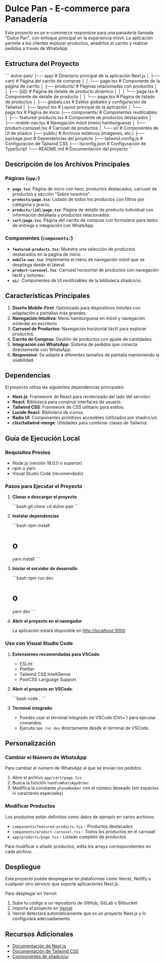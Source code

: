 # Dulce Pan - E-commerce para Panadería

Este proyecto es un e-commerce responsive para una panadería llamada "Dulce Pan", con enfoque principal en la experiencia móvil. La aplicación permite a los clientes explorar productos, añadirlos al carrito y realizar pedidos a través de WhatsApp.

## Estructura del Proyecto

\`\`\`
dulce-pan/
├── app/                      # Directorio principal de la aplicación Next.js
│   ├── cart/                 # Página del carrito de compras
│   │   └── page.tsx          # Componente de la página de carrito
│   ├── products/             # Páginas relacionadas con productos
│   │   ├── [id]/             # Página de detalle de producto dinámico
│   │   │   └── page.tsx      # Componente de detalle de producto
│   │   └── page.tsx          # Página de listado de productos
│   ├── globals.css           # Estilos globales y configuración de Tailwind
│   ├── layout.tsx            # Layout principal de la aplicación
│   └── page.tsx              # Página de inicio
├── components/               # Componentes reutilizables
│   ├── featured-products.tsx # Componente de productos destacados
│   ├── mobile-nav.tsx        # Navegación móvil (menú hamburguesa)
│   ├── product-carousel.tsx  # Carrusel de productos
│   └── ui/                   # Componentes de UI de shadcn
├── public/                   # Archivos estáticos (imágenes, etc.)
├── package.json              # Dependencias del proyecto
├── tailwind.config.js        # Configuración de Tailwind CSS
├── tsconfig.json             # Configuración de TypeScript
└── README.md                 # Documentación del proyecto
\`\`\`

## Descripción de los Archivos Principales

### Páginas (`app/`)

- **`page.tsx`**: Página de inicio con hero, productos destacados, carrusel de productos y sección "Sobre nosotros".
- **`products/page.tsx`**: Listado de todos los productos con filtros por categoría y precio.
- **`products/[id]/page.tsx`**: Página de detalle de producto individual con información detallada y productos relacionados.
- **`cart/page.tsx`**: Página del carrito de compras con formulario para datos de entrega e integración con WhatsApp.

### Componentes (`components/`)

- **`featured-products.tsx`**: Muestra una selección de productos destacados en la página de inicio.
- **`mobile-nav.tsx`**: Implementa el menú de navegación móvil que se despliega desde el lateral.
- **`product-carousel.tsx`**: Carrusel horizontal de productos con navegación táctil y botones.
- **`ui/`**: Componentes de UI reutilizables de la biblioteca shadcn/ui.

## Características Principales

1. **Diseño Mobile-First**: Optimizado para dispositivos móviles con adaptación a pantallas más grandes.
2. **Navegación Intuitiva**: Menú hamburguesa en móvil y navegación estándar en escritorio.
3. **Carrusel de Productos**: Navegación horizontal táctil para explorar productos.
4. **Carrito de Compras**: Gestión de productos con ajuste de cantidades.
5. **Integración con WhatsApp**: Sistema de pedidos que conecta directamente con WhatsApp.
6. **Responsive**: Se adapta a diferentes tamaños de pantalla manteniendo la usabilidad.

## Dependencias

El proyecto utiliza las siguientes dependencias principales:

- **Next.js**: Framework de React para renderizado del lado del servidor.
- **React**: Biblioteca para construir interfaces de usuario.
- **Tailwind CSS**: Framework de CSS utilitario para estilos.
- **Lucide React**: Biblioteca de iconos.
- **Radix UI**: Componentes primitivos accesibles (utilizados por shadcn/ui).
- **clsx/tailwind-merge**: Utilidades para combinar clases de Tailwind.

## Guía de Ejecución Local

### Requisitos Previos

- Node.js (versión 18.0.0 o superior)
- npm o yarn
- Visual Studio Code (recomendado)

### Pasos para Ejecutar el Proyecto

1. **Clonar o descargar el proyecto**

   \`\`\`bash
   git clone <url-del-repositorio>
   cd dulce-pan
   \`\`\`

2. **Instalar dependencias**

   \`\`\`bash
   npm install
   # o
   yarn install
   \`\`\`

3. **Iniciar el servidor de desarrollo**

   \`\`\`bash
   npm run dev
   # o
   yarn dev
   \`\`\`

4. **Abrir el proyecto en el navegador**

   La aplicación estará disponible en [http://localhost:3000](http://localhost:3000)

### Uso con Visual Studio Code

1. **Extensiones recomendadas para VSCode**:
   - ESLint
   - Prettier
   - Tailwind CSS IntelliSense
   - PostCSS Language Support

2. **Abrir el proyecto en VSCode**:

   \`\`\`bash
   code .
   \`\`\`

3. **Terminal integrado**:
   - Puedes usar el terminal integrado de VSCode (Ctrl+`) para ejecutar comandos.
   - Ejecuta `npm run dev` directamente desde el terminal de VSCode.

## Personalización

### Cambiar el Número de WhatsApp

Para cambiar el número de WhatsApp al que se envían los pedidos:

1. Abre el archivo `app/cart/page.tsx`
2. Busca la función `handleWhatsAppOrder`
3. Modifica la constante `phoneNumber` con el número deseado (sin espacios ni caracteres especiales)

### Modificar Productos

Los productos están definidos como datos de ejemplo en varios archivos:

- `components/featured-products.tsx` - Productos destacados
- `components/product-carousel.tsx` - Todos los productos en el carrusel
- `app/products/page.tsx` - Listado completo de productos

Para modificar o añadir productos, edita los arrays correspondientes en cada archivo.

## Despliegue

Este proyecto puede desplegarse en plataformas como Vercel, Netlify o cualquier otro servicio que soporte aplicaciones Next.js.

Para desplegar en Vercel:

1. Sube tu código a un repositorio de GitHub, GitLab o Bitbucket
2. Importa el proyecto en [Vercel](https://vercel.com)
3. Vercel detectará automáticamente que es un proyecto Next.js y lo configurará adecuadamente

## Recursos Adicionales

- [Documentación de Next.js](https://nextjs.org/docs)
- [Documentación de Tailwind CSS](https://tailwindcss.com/docs)
- [Componentes de shadcn/ui](https://ui.shadcn.com)
